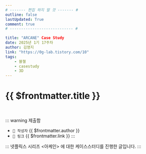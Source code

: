 ```yaml
---
# ------- 편집 하지 말 것 ------- #
outline: false
lastUpdated: True
comment: true
# ---------------------------- #

title: "ARCANE" Case Study
date: 2025년 1기 17주차
author: 김영지
link: "https://0g-lab.tistory.com/10"
tags:
    - 블챌
    - casestudy
    - 3D
---
```


# {{ $frontmatter.title }}

<br>

<!-- 여기는 냅두기 -->
::: warning 제출함
 - `🥳 작성자` {{ $frontmatter.author }}
 - `🔗 링크` <a :href="$frontmatter.link" target="_blank" rel="noopener"> {{ $frontmatter.link }} </a>
::: 

<!-- 업데이트 사항 등 필요한 내용 아래부터 자유롭게 사용 -->
:::
넷플릭스 시리즈 <아케인> 에 대한 케이스스터디를 진행한 글입니다.
:::
